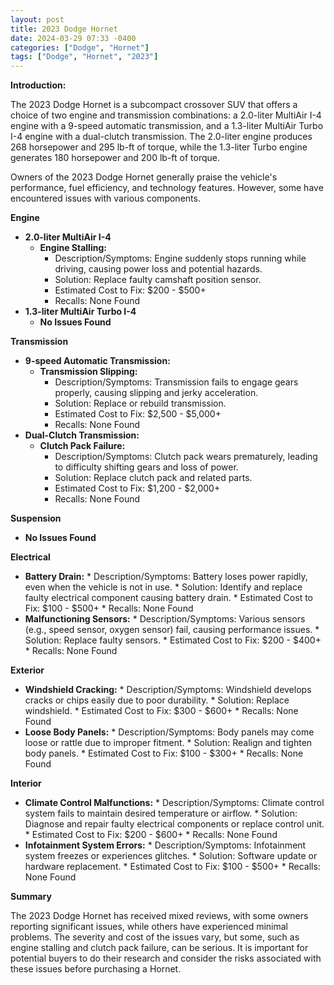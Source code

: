 ```yaml
---
layout: post
title: 2023 Dodge Hornet
date: 2024-03-29 07:33 -0400
categories: ["Dodge", "Hornet"]
tags: ["Dodge", "Hornet", "2023"]
---
```

**Introduction:**

The 2023 Dodge Hornet is a subcompact crossover SUV that offers a choice of two engine and transmission combinations: a 2.0-liter MultiAir I-4 engine with a 9-speed automatic transmission, and a 1.3-liter MultiAir Turbo I-4 engine with a dual-clutch transmission. The 2.0-liter engine produces 268 horsepower and 295 lb-ft of torque, while the 1.3-liter Turbo engine generates 180 horsepower and 200 lb-ft of torque.

Owners of the 2023 Dodge Hornet generally praise the vehicle's performance, fuel efficiency, and technology features. However, some have encountered issues with various components.

**Engine**
* **2.0-liter MultiAir I-4**
    * **Engine Stalling:**
        * Description/Symptoms: Engine suddenly stops running while driving, causing power loss and potential hazards.
        * Solution: Replace faulty camshaft position sensor.
        * Estimated Cost to Fix: $200 - $500+
        * Recalls: None Found
* **1.3-liter MultiAir Turbo I-4**
    * **No Issues Found**

**Transmission**
* **9-speed Automatic Transmission:**
    * **Transmission Slipping:**
        * Description/Symptoms: Transmission fails to engage gears properly, causing slipping and jerky acceleration.
        * Solution: Replace or rebuild transmission.
        * Estimated Cost to Fix: $2,500 - $5,000+
        * Recalls: None Found
* **Dual-Clutch Transmission:**
    * **Clutch Pack Failure:**
        * Description/Symptoms: Clutch pack wears prematurely, leading to difficulty shifting gears and loss of power.
        * Solution: Replace clutch pack and related parts.
        * Estimated Cost to Fix: $1,200 - $2,000+
        * Recalls: None Found

**Suspension**
* **No Issues Found**

**Electrical**
* **Battery Drain:**
        * Description/Symptoms: Battery loses power rapidly, even when the vehicle is not in use.
        * Solution: Identify and replace faulty electrical component causing battery drain.
        * Estimated Cost to Fix: $100 - $500+
        * Recalls: None Found
* **Malfunctioning Sensors:**
        * Description/Symptoms: Various sensors (e.g., speed sensor, oxygen sensor) fail, causing performance issues.
        * Solution: Replace faulty sensors.
        * Estimated Cost to Fix: $200 - $400+
        * Recalls: None Found

**Exterior**
* **Windshield Cracking:**
        * Description/Symptoms: Windshield develops cracks or chips easily due to poor durability.
        * Solution: Replace windshield.
        * Estimated Cost to Fix: $300 - $600+
        * Recalls: None Found
* **Loose Body Panels:**
        * Description/Symptoms: Body panels may come loose or rattle due to improper fitment.
        * Solution: Realign and tighten body panels.
        * Estimated Cost to Fix: $100 - $300+
        * Recalls: None Found

**Interior**
* **Climate Control Malfunctions:**
        * Description/Symptoms: Climate control system fails to maintain desired temperature or airflow.
        * Solution: Diagnose and repair faulty electrical components or replace control unit.
        * Estimated Cost to Fix: $200 - $600+
        * Recalls: None Found
* **Infotainment System Errors:**
        * Description/Symptoms: Infotainment system freezes or experiences glitches.
        * Solution: Software update or hardware replacement.
        * Estimated Cost to Fix: $100 - $500+
        * Recalls: None Found

**Summary**

The 2023 Dodge Hornet has received mixed reviews, with some owners reporting significant issues, while others have experienced minimal problems. The severity and cost of the issues vary, but some, such as engine stalling and clutch pack failure, can be serious. It is important for potential buyers to do their research and consider the risks associated with these issues before purchasing a Hornet.

